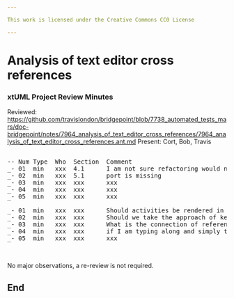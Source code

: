 ```yaml
---

This work is licensed under the Creative Commons CC0 License

---
```


# Analysis of text editor cross references
### xtUML Project Review Minutes

Reviewed:  https://github.com/travislondon/bridgepoint/blob/7738_automated_tests_mars/doc-bridgepoint/notes/7964_analysis_of_text_editor_cross_references/7964_analysis_of_text_editor_cross_references.ant.md
Present:  Cort, Bob, Travis

<pre>

-- Num Type  Who  Section  Comment
_- 01  min   xxx  4.1      I am not sure refactoring would need “triggering” when using a cross-reference approach.
_- 02  min   xxx  5.1      port is missing
_- 03  min   xxx  xxx      xxx
_- 04  min   xxx  xxx      xxx
_- 05  min   xxx  xxx      xxx

_- 01  min   xxx  xxx      Should activities be rendered in the editor buffer (like rtf, html, etc)?
_- 02  min   xxx  xxx      Should we take the approach of keeping the untagged and tagged buffers separately?
_- 03  min   xxx  xxx      What is the connection of references with editor assistance (naming)?
_- 04  min   xxx  xxx      if I am typing along and simply type my attribute/keyletters/etc, and it does not exist in the model, what kind of tag is there?
_- 05  min   xxx  xxx      xxx


</pre>
   
No major observations, a re-review is not required.


End
---
